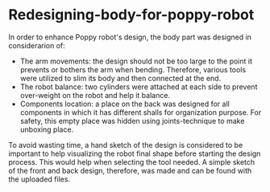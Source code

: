 # Redesigning-body-for-poppy-robot

In order to enhance Poppy robot's design, the body part was designed in considerarion of: 
* The arm movements: the design should not be too large to the point it prevents or bothers the arm when bending. Therefore, various tools were utilized to slim its body and then connected at the end. 
* The robot balance: two cylinders were attached at each side to prevent over-weight on the robot and help it balance. 
* Components location: a place on the back was designed for all components in which it has different shalls for organization purpose. For safety, this empty place was hidden using joints-technique to make unboxing place.  

To avoid wasting time, a hand sketch of the design is considered to be important to help visualizing the robot final shape before starting the design process. This would help when selecting the tool needed. A simple sketch of the front and back design, therefore, was made and can be found with the uploaded files. 
